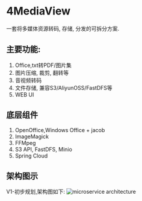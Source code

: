 # 4MediaView
一套将多媒体资源转码, 存储, 分发的可拆分方案.

## 主要功能:
1. Office,txt转PDF/图片集
2. 图片压缩, 裁剪, 翻转等
3. 音视频转码
4. 文件存储, 兼容S3/AliyunOSS/FastDFS等
5. WEB UI

## 底层组件
1. OpenOffice,Windows Office + jacob
2. ImageMagick
3. FFMpeg
4. S3 API, FastDFS, Minio
5. Spring Cloud

## 架构图示
V1-初步规划,架构图如下:
![microservice architecture](https://github.com/LiXuemin/media-service/blob/master/media-service.png)
